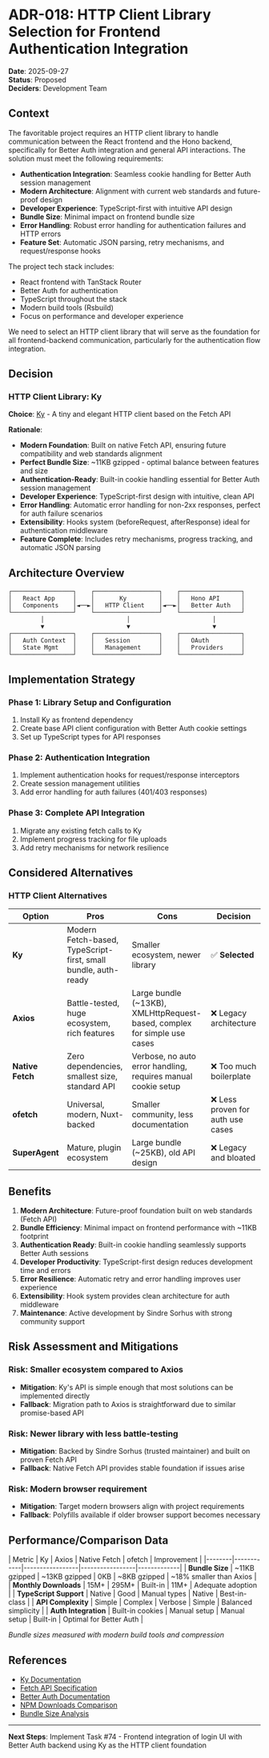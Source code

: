 # ADR-018: HTTP Client Library Selection for Frontend Authentication Integration

**Date**: 2025-09-27  
**Status**: Proposed  
**Deciders**: Development Team  

## Context

The favoritable project requires an HTTP client library to handle communication between the React frontend and the Hono backend, specifically for Better Auth integration and general API interactions. The solution must meet the following requirements:

- **Authentication Integration**: Seamless cookie handling for Better Auth session management
- **Modern Architecture**: Alignment with current web standards and future-proof design
- **Developer Experience**: TypeScript-first with intuitive API design
- **Bundle Size**: Minimal impact on frontend bundle size
- **Error Handling**: Robust error handling for authentication failures and HTTP errors
- **Feature Set**: Automatic JSON parsing, retry mechanisms, and request/response hooks

The project tech stack includes:
- React frontend with TanStack Router
- Better Auth for authentication
- TypeScript throughout the stack
- Modern build tools (Rsbuild)
- Focus on performance and developer experience

We need to select an HTTP client library that will serve as the foundation for all frontend-backend communication, particularly for the authentication flow integration.

## Decision

### HTTP Client Library: Ky

**Choice**: [Ky](https://github.com/sindresorhus/ky) - A tiny and elegant HTTP client based on the Fetch API

**Rationale**:
- **Modern Foundation**: Built on native Fetch API, ensuring future compatibility and web standards alignment
- **Perfect Bundle Size**: ~11KB gzipped - optimal balance between features and size
- **Authentication-Ready**: Built-in cookie handling essential for Better Auth session management
- **Developer Experience**: TypeScript-first design with intuitive, clean API
- **Error Handling**: Automatic error handling for non-2xx responses, perfect for auth failure scenarios
- **Extensibility**: Hooks system (beforeRequest, afterResponse) ideal for authentication middleware
- **Feature Complete**: Includes retry mechanisms, progress tracking, and automatic JSON parsing

## Architecture Overview

```
┌─────────────────┐    ┌──────────────────┐    ┌─────────────────┐
│   React App     │    │       Ky         │    │   Hono API      │
│   Components    │◄──►│   HTTP Client    │◄──►│   Better Auth   │
└─────────────────┘    └──────────────────┘    └─────────────────┘
         │                       │                       │
         ▼                       ▼                       ▼
┌─────────────────┐    ┌──────────────────┐    ┌─────────────────┐
│   Auth Context  │    │   Session        │    │   OAuth         │
│   State Mgmt    │    │   Management     │    │   Providers     │
└─────────────────┘    └──────────────────┘    └─────────────────┘
```

## Implementation Strategy

### Phase 1: Library Setup and Configuration
1. Install Ky as frontend dependency
2. Create base API client configuration with Better Auth cookie settings
3. Set up TypeScript types for API responses

### Phase 2: Authentication Integration
1. Implement authentication hooks for request/response interceptors
2. Create session management utilities
3. Add error handling for auth failures (401/403 responses)

### Phase 3: Complete API Integration
1. Migrate any existing fetch calls to Ky
2. Implement progress tracking for file uploads
3. Add retry mechanisms for network resilience

## Considered Alternatives

### HTTP Client Alternatives

| Option | Pros | Cons | Decision |
|--------|------|------|----------|
| **Ky** | Modern Fetch-based, TypeScript-first, small bundle, auth-ready | Smaller ecosystem, newer library | ✅ **Selected** |
| **Axios** | Battle-tested, huge ecosystem, rich features | Large bundle (~13KB), XMLHttpRequest-based, complex for simple use cases | ❌ Legacy architecture |
| **Native Fetch** | Zero dependencies, smallest size, standard API | Verbose, no auto error handling, requires manual cookie setup | ❌ Too much boilerplate |
| **ofetch** | Universal, modern, Nuxt-backed | Smaller community, less documentation | ❌ Less proven for auth use cases |
| **SuperAgent** | Mature, plugin ecosystem | Large bundle (~25KB), old API design | ❌ Legacy and bloated |

## Benefits

1. **Modern Architecture**: Future-proof foundation built on web standards (Fetch API)
2. **Bundle Efficiency**: Minimal impact on frontend performance with ~11KB footprint
3. **Authentication Ready**: Built-in cookie handling seamlessly supports Better Auth sessions
4. **Developer Productivity**: TypeScript-first design reduces development time and errors
5. **Error Resilience**: Automatic retry and error handling improves user experience
6. **Extensibility**: Hook system provides clean architecture for auth middleware
7. **Maintenance**: Active development by Sindre Sorhus with strong community support

## Risk Assessment and Mitigations

### Risk: Smaller ecosystem compared to Axios
- **Mitigation**: Ky's API is simple enough that most solutions can be implemented directly
- **Fallback**: Migration path to Axios is straightforward due to similar promise-based API

### Risk: Newer library with less battle-testing
- **Mitigation**: Backed by Sindre Sorhus (trusted maintainer) and built on proven Fetch API
- **Fallback**: Native Fetch API provides stable foundation if issues arise

### Risk: Modern browser requirement
- **Mitigation**: Target modern browsers align with project requirements
- **Fallback**: Polyfills available if older browser support becomes necessary

## Performance/Comparison Data

| Metric | Ky | Axios | Native Fetch | ofetch | Improvement |
|--------|------------|-----------------|-----------------|-------------|
| **Bundle Size** | ~11KB gzipped | ~13KB gzipped | 0KB | ~8KB gzipped | ~18% smaller than Axios |
| **Monthly Downloads** | 15M+ | 295M+ | Built-in | 11M+ | Adequate adoption |
| **TypeScript Support** | Native | Good | Manual types | Native | Best-in-class |
| **API Complexity** | Simple | Complex | Verbose | Simple | Balanced simplicity |
| **Auth Integration** | Built-in cookies | Manual setup | Manual setup | Built-in | Optimal for Better Auth |

*Bundle sizes measured with modern build tools and compression*

## References

- [Ky Documentation](https://github.com/sindresorhus/ky)
- [Fetch API Specification](https://developer.mozilla.org/en-US/docs/Web/API/Fetch_API)
- [Better Auth Documentation](https://www.better-auth.com/docs)
- [NPM Downloads Comparison](https://npmtrends.com/axios-vs-ky-vs-ofetch-vs-superagent)
- [Bundle Size Analysis](https://bundlephobia.com/package/ky)

---

**Next Steps**: Implement Task #74 - Frontend integration of login UI with Better Auth backend using Ky as the HTTP client foundation